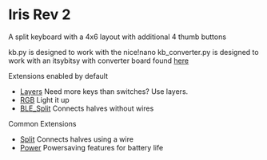 # Iris Rev 2

A split keyboard with a 4x6 layout with additional 4 thumb buttons

kb.py is designed to work with the nice!nano
kb_converter.py is designed to work with an itsybitsy with converter board found [here](https://github.com/KMKfw/kmk_firmware/tree/master/hardware)

Extensions enabled by default  
- [Layers](https://github.com/KMKfw/kmk_firmware/tree/master/docs/layers.md) Need more keys than switches? Use layers.
- [RGB](https://github.com/KMKfw/kmk_firmware/tree/master/docs/rgb.md) Light it up
- [BLE_Split](https://github.com/KMKfw/kmk_firmware/tree/master/docs/split_keyboards.md) Connects halves without wires

Common Extensions
- [Split](https://github.com/KMKfw/kmk_firmware/tree/master/docs/split_keyboards.md) Connects halves using a wire
- [Power](https://github.com/KMKfw/kmk_firmware/tree/master/docs/power.md) Powersaving features for battery life

